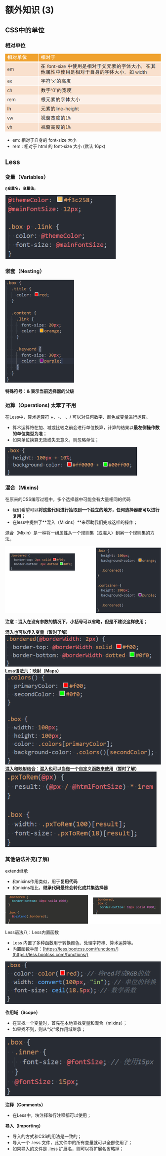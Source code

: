# 额外知识 (3)
## CSS中的单位
### 相对单位
![图片](../.vuepress/public/images/xiangdui1.png)

* em: 相对于自身的 font-size 大小
* rem : 相对于 html 的 font-size 大小 (默认 16px)

## Less
### 变量（Variables）
**`@变量名: 变量值;`**

![图片](../.vuepress/public/images/less1.png)
### 嵌套（Nesting）
![图片](../.vuepress/public/images/less.png)

**特殊符号：& 表示当前选择器的父级**
### 运算（Operations) 太笨了不用
在Less中，算术运算符 +、-、 、/ 可以对任何数字、颜色或变量进行运算。
* 算术运算符在加、减或比较之前会进行单位换算，计算的结果以**最左侧操作数的单位类型为准**；
* 如果单位换算无效或失去意义，则忽略单位；

![图片](../.vuepress/public/images/less3.png)

### 混合（Mixins)
在原来的CSS编写过程中，多个选择器中可能会有大量相同的代码
* 我们希望可以**将这些代码进行抽取到一个独立的地方，任何选择器都可以进行复用；**
* 在less中提供了**混入（Mixins）**来帮助我们完成这样的操作；

混合（Mixin）是一种将一组属性从一个规则集（或混入）到另一个规则集的方法。

![图片](../.vuepress/public/images/less4.png)

**注意：混入在没有参数的情况下，小括号可以省略，但是不建议这样使用；**

**混入也可以传入变量（暂时了解）**
![图片](../.vuepress/public/images/less01.png)
**Less语法六：映射（Maps）**
![图片](../.vuepress/public/images/less02.png)
**混入和映射结合：混入也可以当做一个自定义函数来使用（暂时了解）**
![图片](../.vuepress/public/images/less03.png)
### 其他语法补充(了解)
extend继承
* 和mixins作用类似，用于**复用代码**
* 和mixins相比，**继承代码最终会转化成并集选择器**

![图片](../.vuepress/public/images/lss1.png)

Less语法八：Less内置函数
* Less 内置了多种函数用于转换颜色、处理字符串、算术运算等。
* 内置函数手册：[https://less.bootcss.com/functions/](https://less.bootcss.com/functions/)

![图片](../.vuepress/public/images/lss2.png)


**作用域（Scope）**
* 在查找一个变量时，首先在本地查找变量和混合（mixins）；
* 如果找不到，则从“父”级作用域继承；

![图片](../.vuepress/public/images/lss5.png)

**注释（Comments）**
* 在Less中，块注释和行注释都可以使用；

**导入（Importing）**
* 导入的方式和CSS的用法是一致的；
* 导入一个 .less 文件，此文件中的所有变量就可以全部使用了；
* 如果导入的文件是 .less 扩展名，则可以将扩展名省略掉；


 
